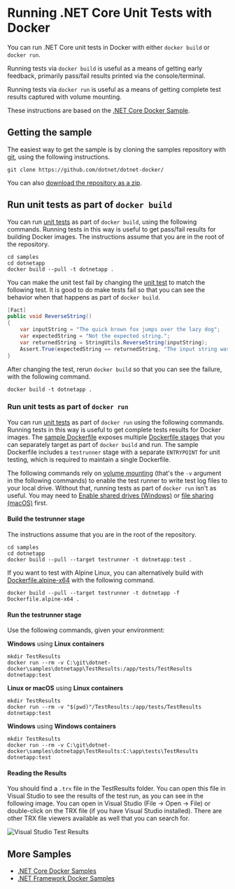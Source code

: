 # Running .NET Core Unit Tests with Docker

You can run .NET Core unit tests in Docker with either `docker build` or `docker run`.

Running tests via `docker build` is useful as a means of getting early feedback, primarily pass/fail results printed via the console/terminal.

Running tests via `docker run` is useful as a means of getting complete test results captured with volume mounting.

These instructions are based on the [.NET Core Docker Sample](README.md).

## Getting the sample

The easiest way to get the sample is by cloning the samples repository with [git](https://git-scm.com/downloads), using the following instructions.

```console
git clone https://github.com/dotnet/dotnet-docker/
```

You can also [download the repository as a zip](https://github.com/dotnet/dotnet-docker/archive/master.zip).

## Run unit tests as part of `docker build`

You can run [unit tests](tests) as part of `docker build`, using the following commands. Running tests in this way is useful to get pass/fail results for building Docker images. The instructions assume that you are in the root of the repository.

```console
cd samples
cd dotnetapp
docker build --pull -t dotnetapp .
```

You can make the unit test fail by changing the [unit test](tests/UnitTest1.cs) to match the following test. It is good to do make tests fail so that you can see the behavior when that happens as part of `docker build`.

```csharp
[Fact]
public void ReverseString()
{
    var inputString = "The quick brown fox jumps over the lazy dog";
    var expectedString = "Not the expected string.";
    var returnedString = StringUtils.ReverseString(inputString);
    Assert.True(expectedString == returnedString, "The input string was not reversed correctly.");
}
```

After changing the test, rerun `docker build` so that you can see the failure, with the following command.

```console
docker build -t dotnetapp .
```

### Run unit tests as part of `docker run`

You can run [unit tests](tests) as part of `docker run` using the following commands. Running tests in this way is useful to get complete tests results for Docker images. The [sample Dockerfile](Dockerfile) exposes multiple [Dockerfile stages](https://docs.docker.com/engine/reference/commandline/build/#specifying-target-build-stage-target) that you can separately target as part of `docker build` and run. The sample Dockerfile includes a `testrunner` stage with a separate `ENTRYPOINT` for unit testing, which is required to maintain a single Dockerfile.

The following commands rely on [volume mounting](https://docs.docker.com/engine/admin/volumes/volumes/) (that's the `-v` argument in the following commands) to enable the test runner to write test log files to your local drive. Without that, running tests as part of `docker run` isn't as useful. You may need to [Enable shared drives (Windows)](https://docs.docker.com/docker-for-windows/#shared-drives) or [file sharing (macOS)](https://docs.docker.com/docker-for-mac/#file-sharing) first.

#### Build the testrunner stage

The instructions assume that you are in the root of the repository.

```console
cd samples
cd dotnetapp
docker build --pull --target testrunner -t dotnetapp:test .
```

If you want to test with Alpine Linux, you can alternatively build with [Dockerfile.alpine-x64](Dockerfile.alpine-x64) with the following command.

```console
docker build --pull --target testrunner -t dotnetapp -f Dockerfile.alpine-x64 .
```

#### Run the testrunner stage

Use the following commands, given your environment:

**Windows** using **Linux containers**

```console
mkdir TestResults
docker run --rm -v C:\git\dotnet-docker\samples\dotnetapp\TestResults:/app/tests/TestResults dotnetapp:test
```

**Linux or macOS** using **Linux containers**

```console
mkdir TestResults
docker run --rm -v "$(pwd)"/TestResults:/app/tests/TestResults dotnetapp:test
```

**Windows** using **Windows containers**

```console
mkdir TestResults
docker run --rm -v C:\git\dotnet-docker\samples\dotnetapp\TestResults:C:\app\tests\TestResults dotnetapp:test
```

#### Reading the Results

You should find a `.trx` file in the TestResults folder. You can open this file in Visual Studio to see the results of the test run, as you can see in the following image. You can open in Visual Studio (File -> Open -> File) or double-click on the TRX file (if you have Visual Studio installed). There are other TRX file viewers available as well that you can search for.

![Visual Studio Test Results](https://user-images.githubusercontent.com/2608468/35361940-2f5ab914-0118-11e8-9c40-4f252f4568f0.png)

## More Samples

* [.NET Core Docker Samples](../README.md)
* [.NET Framework Docker Samples](https://github.com/microsoft/dotnet-framework-docker-samples/)
